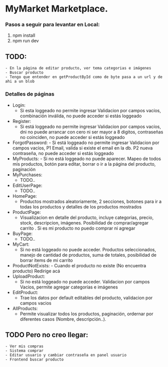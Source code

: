 # MyMarket Marketplace.
### Pasos a seguir para levantar en Local:
1) npm install
2) npm run dev

## TODO:
	- En la página de editar producto, ver tema categorias e imágenes 
	- Buscar producto
	- Tengo que entender en getProductById como de byte pasa a un url y de ahi a un blob


### Detalles de páginas
- Login:
    - Si esta loggeado no permite ingresar Validacion por campos vacíos, combinación inválida, no puede acceder si estás loggeado
- Register: 
	- Si está loggeado no permite ingresar Validacion por campos vacíos, dni no puede arrancar con cero ni ser mayor a 8 digitos, contraseñas no coinciden, no puede acceder si estás loggeado
- ForgotPassword:
		- Si está loggeado no permite ingresar Validacion por campos vacíos, P1 Email, valida si existe el email en la db. P2 nueva contraseña, no puede acceder si estás loggeado
- MyProducts:
		- Si no está loggeado no puede aparecer. Mapeo de todos mis productos, botón para editar, borrar o ir a la página del producto, paginación
- MyPurchases:
	- TODO..
- EditUserPage:
    - TODO..
- HomePage:
	- Productos mostrados aleatoriamente, 2 secciones, botones para ir a todas los productos y detalles de los productos mostrados
- ProductPage:
	- Visualizacion en detalle del producto, incluye categorias, precio, stock, descripcion, imágenes. Posibilidad de comprar/agregar carrito . Si es mi producto no puedo comprar ni agregar
- BuyPage:
	- TODO..
- MyCart:
	- Si no está loggeado no puede acceder. Productos seleccionados, manejo de cantidad de productos, suma de totales, posibilidad de borrar items de mi carrito
- ProductNotExists:
		- Cuando el producto no existe (No encuentra producto) Redirige acá
- UploadProduct:
    - Si no está loggeado no puede acceder. Validacion por campos Vacios, permite agregar categorías e imágenes
- EditProduct:
    - Trae los datos por default editables del producto, validacion por campos vacios
- AllProducts:
	- Permite visualizar todos los productos, paginación, ordernar por diferentes casos (Nombre, descripción..).



## TODO Pero no creo llegar:
	- Ver mis compras
	- Sistema comprar
	- Editar usuario y cambiar contraseña en panel usuario
	- Frontend buscar producto
		
		
		
